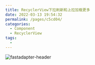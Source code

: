 ```yaml
---
title: RecyclerView下拉刷新和上拉加载更多
date: 2022-03-13 19:54:32
permalink: /pages/c5cd04/
categories:
  - Component
  - RecyclerView
tags:
  - 
---
```



![fastadapter-header](https://iqqcode-blog.oss-cn-beijing.aliyuncs.com/img-2021-later/202203121637171.png)

